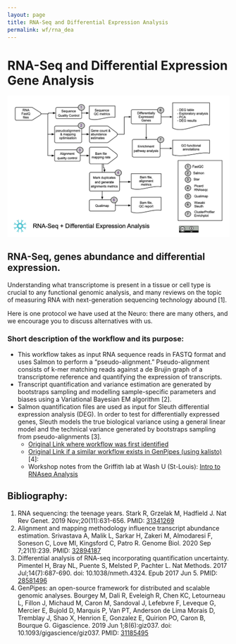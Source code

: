 ```yaml
---
layout: page
title: RNA-Seq and Differential Expression Analysis
permalink: wf/rna_dea
---
```


# RNA-Seq and Differential Expression Gene Analysis


![RNA-Seq and DEA](/wf/WF02_RNASeq_DEG_workflow_ver04.jpg "RNASeq DEA workflow")


## RNA-Seq, genes abundance and differential expression.

Understanding what transcriptome is present in a tissue or cell type is crucial to any functional genomic analysis, and many reviews on the topic of measuring RNA with next-generation sequencing technology abound [1]. 

Here is one protocol we have used at the Neuro: there are many others, and we encourage you to discuss alternatives with us.

### Short description of the workflow and its purpose:

* This workflow takes as input RNA sequence reads in FASTQ format and uses Salmon to perform a “pseudo-alignment.” Pseudo-alignment consists of k-mer matching reads against a de Brujin graph of a transcriptome reference and quantifying the expression of transcripts. 
* Transcript quantification and variance estimation are generated by bootstraps sampling and modelling sample-specific parameters and biases using a Variational Bayesian EM algorithm [2].
* Salmon quantification files are used as input for Sleuth differential expression analysis (DEG). In order to test for differentially expressed genes, Sleuth models the true biological variance using a general linear model and the technical variance generated by bootstraps sampling from pseudo-alignments [3].
  - [Original Link where workflow was first identified](https://hbctraining.github.io/DGE_workshop_salmon/lessons/09_sleuth.html)  
  - [Original Link if a similar workflow exists in GenPipes (using kalisto)](https://bitbucket.org/mugqic/genpipes/src/master/#markdown-header-rna-seq-light-pipeline) [4]: 
  - Workshop notes from the Griffith lab at Wash U (St-Louis): [Intro to RNAseq Analysis](https://pmbio.org/module-06-rnaseq/0006/01/01/Intro_to_RNAseq_Analysis/)

## Bibliography:

1. RNA sequencing: the teenage years. Stark R, Grzelak M, Hadfield J. Nat Rev Genet. 2019 Nov;20(11):631-656. PMID: [31341269](https://pubmed.ncbi.nlm.nih.gov/31341269/) 
2. Alignment and mapping methodology influence transcript abundance estimation. Srivastava A, Malik L, Sarkar H, Zakeri M, Almodaresi F, Soneson C, Love MI, Kingsford C, Patro R. Genome Biol. 2020 Sep 7;21(1):239.  PMID: [32894187](https://pubmed.ncbi.nlm.nih.gov/32894187/)
3. Differential analysis of RNA-seq incorporating quantification uncertainty. Pimentel H, Bray NL, Puente S, Melsted P, Pachter L. Nat Methods. 2017 Jul;14(7):687-690. doi: 10.1038/nmeth.4324. Epub 2017 Jun 5. PMID: [28581496](https://pubmed.ncbi.nlm.nih.gov/28581496/)
4. GenPipes: an open-source framework for distributed and scalable genomic analyses. Bourgey M, Dali R, Eveleigh R, Chen KC, Letourneau L, Fillon J, Michaud M, Caron M, Sandoval J, Lefebvre F, Leveque G, Mercier E, Bujold D, Marquis P, Van PT, Anderson de Lima Morais D, Tremblay J, Shao X, Henrion E, Gonzalez E, Quirion PO, Caron B, Bourque G. Gigascience. 2019 Jun 1;8(6):giz037. doi: 10.1093/gigascience/giz037. PMID: [31185495](https://pubmed.ncbi.nlm.nih.gov/31185495/)

